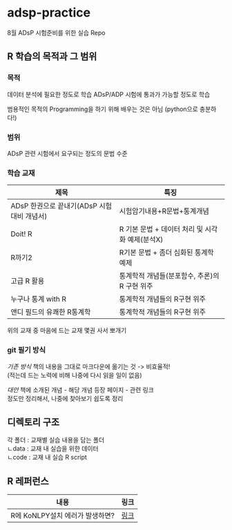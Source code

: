 # adsp-practice
8월 ADsP 시험준비를 위한 실습 Repo

## R 학습의 목적과 그 범위
### 목적
데이터 분석에 필요한 정도로 학습
ADsP/ADP 시험에 통과가 가능할 정도로 학습

범용적인 목적의 Programming을 하기 위해 배우는 것은 아님
(python으로 충분하다!)

### 범위
ADsP 관련 시험에서 요구되는 정도의 문법 수준

### 학습 교재
|제목|특징|
|---|---|
|ADsP 한권으로 끝내기(ADsP 시험대비 개념서)|시험암기내용+R문법+통계개념|
|Doit! R|R 기본 문법 + 데이터 처리 및 시각화 예제(분석X)|
|R까기2|R기본 문법  + 좀더 심화된 통계학 예제 |
|고급 R 활용| 통계학적 개념들(분포함수, 추론)의 R 구현 위주|
|누구나 통계 with R | 통계학적 개념들의 R구현 위주| 
|앤디 필드의 유쾌한 R통계학 | 통계학적 개념들의 R구현 위주|

위의 교재 중 마음에 드는 교재 몇권 사서 뽀개기

### git 필기 방식
*기존 방식*
책의 내용을 그대로 마크다운에 옮기는 것 -> 비효율적!  
(적는데 드는 노력에 비해 나중에 다시 읽을 일이 없음)

*대안*
책에 소개된 개념 - 해당 개념 등장 페이지 - 관련 링크  
정도만 정리해서, 나중에 찾아보기 쉽도록 정리

## 디렉토리 구조
각 폴더 : 교재별 실습 내용을 담는 폴더  
ㄴdata : 교재 내 실습을 위한 데이터  
ㄴcode : 교재 내 실습 R script

## R 레퍼런스
|내용|링크|
|---|---|
|R에 KoNLPY설치 에러가 발생하면?|[링크](http://blog.naver.com/PostView.nhn?blogId=jang0_0yw&logNo=221838447170&redirect=Dlog&widgetTypeCall=true&directAccess=false)|
